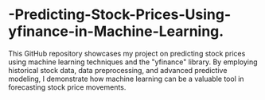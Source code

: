# -Predicting-Stock-Prices-Using-yfinance-in-Machine-Learning.
This GitHub repository showcases my project on predicting stock prices using machine learning techniques and the "yfinance" library. By employing historical stock data, data preprocessing, and advanced predictive modeling, I demonstrate how machine learning can be a valuable tool in forecasting stock price movements. 
